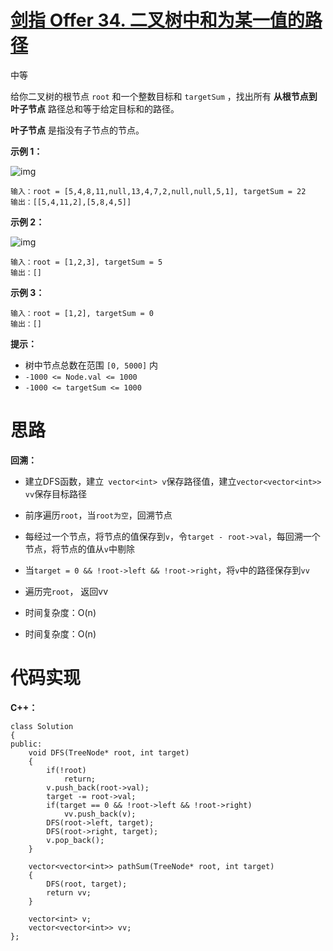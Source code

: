 # [剑指 Offer 34. 二叉树中和为某一值的路径](https://leetcode.cn/problems/er-cha-shu-zhong-he-wei-mou-yi-zhi-de-lu-jing-lcof/)

中等



给你二叉树的根节点 `root` 和一个整数目标和 `targetSum` ，找出所有 **从根节点到叶子节点** 路径总和等于给定目标和的路径。

**叶子节点** 是指没有子节点的节点。

 

**示例 1：**

![img](https://angela-typora.oss-cn-guangzhou.aliyuncs.com/typora/pathsumii1.jpg)

```
输入：root = [5,4,8,11,null,13,4,7,2,null,null,5,1], targetSum = 22
输出：[[5,4,11,2],[5,8,4,5]]
```

**示例 2：**

![img](https://angela-typora.oss-cn-guangzhou.aliyuncs.com/typora/pathsum2.jpg)

```
输入：root = [1,2,3], targetSum = 5
输出：[]
```

**示例 3：**

```
输入：root = [1,2], targetSum = 0
输出：[]
```

 

**提示：**

- 树中节点总数在范围 `[0, 5000]` 内
- `-1000 <= Node.val <= 1000`
- `-1000 <= targetSum <= 1000`



# 思路

**回溯：**

- 建立DFS函数，建立` vector<int> v`保存路径值，建立`vector<vector<int>> vv`保存目标路径
- 前序遍历`root`，当`root为空`，回溯节点
- 每经过一个节点，将节点的值保存到`v`，令`target - root->val`，每回溯一个节点，将节点的值从`v`中剔除
- 当`target = 0 && !root->left && !root->right`，将`v`中的路径保存到`vv`
- 遍历完`root`， 返回vv

- 时间复杂度：O(n)
- 时间复杂度：O(n)



# 代码实现

**C++：**

```
class Solution
{
public:
    void DFS(TreeNode* root, int target)
    {
        if(!root)
            return;
        v.push_back(root->val);
        target -= root->val;
        if(target == 0 && !root->left && !root->right)
            vv.push_back(v);
        DFS(root->left, target);
        DFS(root->right, target);
        v.pop_back();
    }

    vector<vector<int>> pathSum(TreeNode* root, int target) 
    {
        DFS(root, target);
        return vv;
    }

    vector<int> v;
    vector<vector<int>> vv;
};
```


